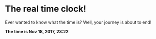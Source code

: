 # The real time clock!

Ever wanted to know what the time is? Well, your journey is about to end!

**The time is Nov 18, 2017, 23:22**